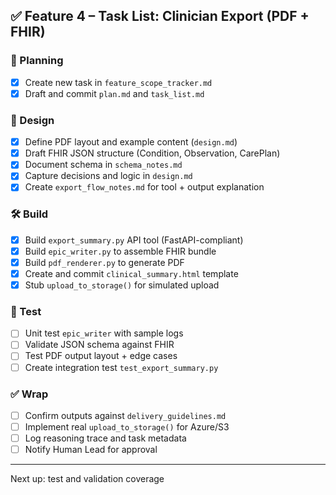 ## ✅ Feature 4 – Task List: Clinician Export (PDF + FHIR)

### 📁 Planning
- [x] Create new task in `feature_scope_tracker.md`
- [x] Draft and commit `plan.md` and `task_list.md`

### 📐 Design
- [x] Define PDF layout and example content (`design.md`)
- [x] Draft FHIR JSON structure (Condition, Observation, CarePlan)
- [x] Document schema in `schema_notes.md`
- [x] Capture decisions and logic in `design.md`
- [x] Create `export_flow_notes.md` for tool + output explanation

### 🛠 Build
- [x] Build `export_summary.py` API tool (FastAPI-compliant)
- [x] Build `epic_writer.py` to assemble FHIR bundle
- [x] Build `pdf_renderer.py` to generate PDF
- [x] Create and commit `clinical_summary.html` template
- [x] Stub `upload_to_storage()` for simulated upload

### 🧪 Test
- [ ] Unit test `epic_writer` with sample logs
- [ ] Validate JSON schema against FHIR
- [ ] Test PDF output layout + edge cases
- [ ] Create integration test `test_export_summary.py`

### ✅ Wrap
- [ ] Confirm outputs against `delivery_guidelines.md`
- [ ] Implement real `upload_to_storage()` for Azure/S3
- [ ] Log reasoning trace and task metadata
- [ ] Notify Human Lead for approval

---

Next up: test and validation coverage